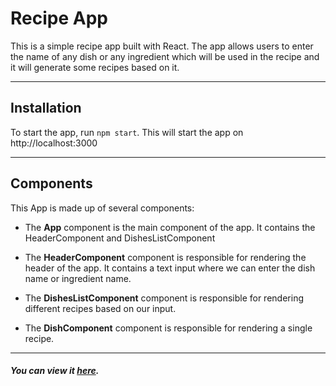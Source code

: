 # Recipe App
This is a simple recipe app built with React. The app allows users to enter the name of any dish or any ingredient which will be used in the recipe and it will generate some recipes based on it.

---
## Installation
To start the app, run `npm start`. This will start the app on http://localhost:3000

---
## Components
This App is made up of several components:

- The **App** component is the main component of the app. It contains the HeaderComponent and DishesListComponent

- The **HeaderComponent** component is responsible for rendering the header of the app. It contains a text input where we can enter the dish name or ingredient name.

- The **DishesListComponent** component is responsible for rendering different recipes based on our input.

- The **DishComponent** component is responsible for rendering a single recipe.

---
##### You can view it [here](https://ashish12016540-password-generator.netlify.app/).